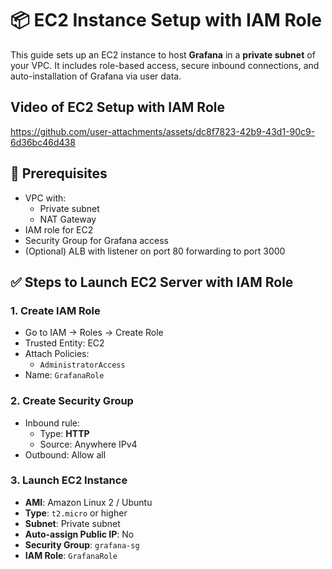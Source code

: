 # 📦 EC2 Instance Setup with IAM Role

This guide sets up an EC2 instance to host **Grafana** in a **private subnet** of your VPC. It includes role-based access, secure inbound connections, and auto-installation of Grafana via user data.

## Video of EC2 Setup with IAM Role 

https://github.com/user-attachments/assets/dc8f7823-42b9-43d1-90c9-6d36bc46d438

## 🧱 Prerequisites

- VPC with:
  - Private subnet
  - NAT Gateway
- IAM role for EC2
- Security Group for Grafana access
- (Optional) ALB with listener on port 80 forwarding to port 3000


## ✅ Steps to Launch EC2 Server with IAM Role

### 1. Create IAM Role

- Go to IAM → Roles → Create Role
- Trusted Entity: EC2
- Attach Policies:
  - `AdministratorAccess`
- Name: `GrafanaRole`


### 2. Create Security Group

- Inbound rule:
  - Type: **HTTP**
  - Source: Anywhere IPv4
- Outbound: Allow all


### 3. Launch EC2 Instance

- **AMI**: Amazon Linux 2 / Ubuntu
- **Type**: `t2.micro` or higher
- **Subnet**: Private subnet
- **Auto-assign Public IP**: No
- **Security Group**: `grafana-sg`
- **IAM Role**: `GrafanaRole`





